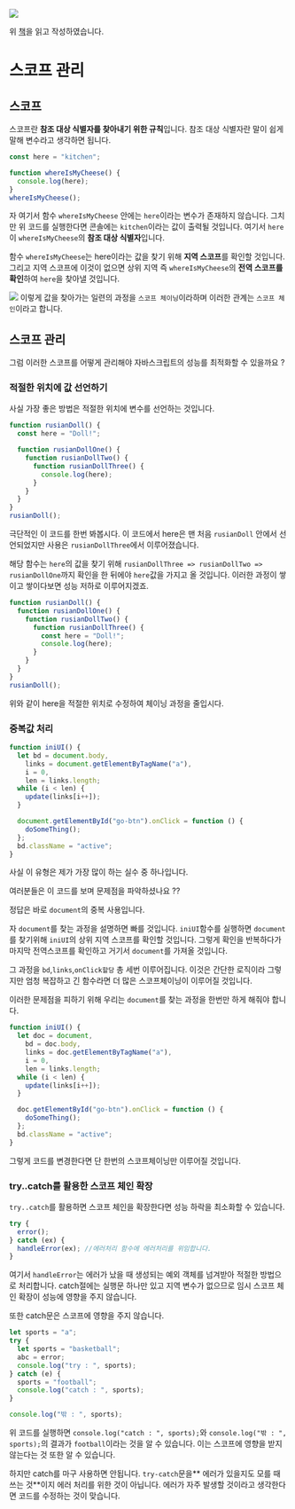 ![](https://velog.velcdn.com/images/kbm940526/post/918882a7-00a6-4623-b2b8-fe3db7d71650/image.png)

위 [책](http://www.yes24.com/Product/Viewer/Preview/5692122)을 읽고 작성하였습니다.

# 스코프 관리

## 스코프

스코프란 **참조 대상 식별자를 찾아내기 위한 규칙**입니다.
참조 대상 식별자란 말이 쉽게 말해 변수라고 생각하면 됩니다.

```js
const here = "kitchen";

function whereIsMyCheese() {
  console.log(here);
}
whereIsMyCheese();
```

자 여기서 함수 `whereIsMyCheese` 안에는 `here`이라는 변수가 존재하지 않습니다. 그치만 위 코드를 실행한다면 콘솔에는 `kitchen`이라는 값이 출력될 것입니다. 여기서 `here`이 `whereIsMyCheese`의 **참조 대상 식별자**입니다.

함수 `whereIsMyCheese`는 here이라는 값을 찾기 위해 **지역 스코프**를 확인할 것입니다. 그리고 지역 스코프에 이것이 없으면 상위 지역 즉 `whereIsMyCheese`의 **전역 스코프를 확인**하여 `here`을 찾아낼 것입니다.

![](https://velog.velcdn.com/images/kbm940526/post/922a2b4e-16d8-4a3a-a054-fce80d918e25/image.png)
이렇게 값을 찾아가는 일련의 과정을 `스코프 체이닝`이라하며 이러한 관계는 `스코프 체인`이라고 합니다.

## 스코프 관리

그럼 이러한 스코프를 어떻게 관리해야 자바스크립트의 성능를 최적화할 수 있을까요 ?

### 적절한 위치에 값 선언하기

사실 가장 좋은 방법은 적절한 위치에 변수를 선언하는 것입니다.

```js
function rusianDoll() {
  const here = "Doll!";

  function rusianDollOne() {
    function rusianDollTwo() {
      function rusianDollThree() {
        console.log(here);
      }
    }
  }
}
rusianDoll();
```

극단적인 이 코드를 한번 봐봅시다.
이 코드에서 here은 맨 처음 `rusianDoll` 안에서 선언되었지만 사용은 `rusianDollThree`에서 이루어졌습니다.

해당 함수는 `here`의 값을 찾기 위해 `rusianDollThree => rusianDollTwo => rusianDollOne`까지 확인을 한 뒤에야 `here`값을 가지고 올 것입니다. 이러한 과정이 쌓이고 쌓이다보면 성능 저하로 이루어지겠죠.

```js
function rusianDoll() {
  function rusianDollOne() {
    function rusianDollTwo() {
      function rusianDollThree() {
        const here = "Doll!";
        console.log(here);
      }
    }
  }
}
rusianDoll();
```

위와 같이 here을 적절한 위치로 수정하여 체이닝 과정을 줄입시다.

### 중복값 처리

```js
function iniUI() {
  let bd = document.body,
    links = document.getElementByTagName("a"),
    i = 0,
    len = links.length;
  while (i < len) {
    update(links[i++]);
  }

  document.getElementById("go-btn").onClick = function () {
    doSomeThing();
  };
  bd.className = "active";
}
```

사실 이 유형은 제가 가장 많이 하는 실수 중 하나입니다.

여러분들은 이 코드를 보며 문제점을 파악하셨나요 ??

정답은 바로 `document`의 중복 사용입니다.

자 `document`를 찾는 과정을 설명하면 빠를 것입니다. `iniUI`함수를 실행하면 `document`를 찾기위해 `iniUI`의 상위 지역 스코프를 확인할 것입니다. 그렇게 확인을 반복하다가 마지막 전역스코프를 확인하고 거기서 `document`를 가져올 것입니다.

그 과정을 `bd`,`links`,`onClick할당` 총 세번 이루어집니다. 이것은 간단한 로직이라 그렇지만 엄청 복잡하고 긴 함수라면 더 많은 스코프체이닝이 이루어질 것입니다.

이러한 문제점을 피하기 위해 우리는 `document`를 찾는 과정을 한번만 하게 해줘야 합니다.

```js
function iniUI() {
  let doc = document,
    bd = doc.body,
    links = doc.getElementByTagName("a"),
    i = 0,
    len = links.length;
  while (i < len) {
    update(links[i++]);
  }

  doc.getElementById("go-btn").onClick = function () {
    doSomeThing();
  };
  bd.className = "active";
}
```

그렇게 코드를 변경한다면 단 한번의 스코프체이닝만 이루어질 것입니다.

### try..catch를 활용한 스코프 체인 확장

`try..catch`를 활용하면 스코프 체인을 확장한다면 성능 하락을 최소화할 수 있습니다.

```js
try {
  error();
} catch (ex) {
  handleError(ex); //에러처리 함수에 에러처리를 위임합니다.
}
```

여기서 `handleError`는 에러가 났을 때 생성되는 예외 객체를 넘겨받아 적절한 방법으로 처리합니다. catch절에는 실행문 하나만 있고 지역 변수가 없으므로 임시 스코프 체인 확장이 성능에 영향을 주지 않습니다.

또한 catch문은 스코프에 영향을 주지 않습니다.

```js
let sports = "a";
try {
  let sports = "basketball";
  abc = error;
  console.log("try : ", sports);
} catch (e) {
  sports = "football";
  console.log("catch : ", sports);
}

console.log("밖 : ", sports);
```

위 코드를 실행하면 `console.log("catch : ", sports);`와 `console.log("밖 : ", sports);`의 결과가 `football`이라는 것을 알 수 있습니다. 이는 스코프에 영향을 받지 않는다는 것 또한 알 수 있습니다.

하지만 catch를 마구 사용하면 안됩니다. `try-catch`문을** 에러가 있을지도 모를 때 쓰는 것**이지 에러 처리를 위한 것이 아닙니다. 에러가 자주 발생할 것이라고 생각한다면 코드를 수정하는 것이 맞습니다.
